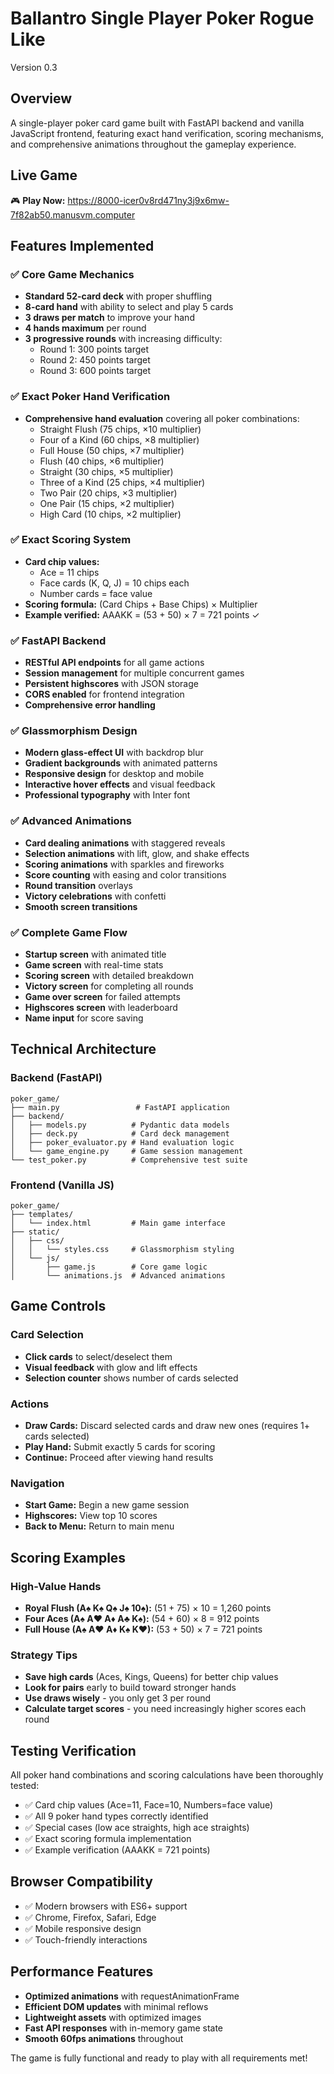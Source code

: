 # Ballantro Single Player Poker Rogue Like

Version 0.3

## Overview
A single-player poker card game built with FastAPI backend and vanilla JavaScript frontend, featuring exact hand verification, scoring mechanisms, and comprehensive animations throughout the gameplay experience.

## Live Game
🎮 **Play Now:** https://8000-icer0v8rd471ny3j9x6mw-7f82ab50.manusvm.computer

## Features Implemented

### ✅ Core Game Mechanics
- **Standard 52-card deck** with proper shuffling
- **8-card hand** with ability to select and play 5 cards
- **3 draws per match** to improve your hand
- **4 hands maximum** per round
- **3 progressive rounds** with increasing difficulty:
  - Round 1: 300 points target
  - Round 2: 450 points target  
  - Round 3: 600 points target

### ✅ Exact Poker Hand Verification
- **Comprehensive hand evaluation** covering all poker combinations:
  - Straight Flush (75 chips, ×10 multiplier)
  - Four of a Kind (60 chips, ×8 multiplier)
  - Full House (50 chips, ×7 multiplier)
  - Flush (40 chips, ×6 multiplier)
  - Straight (30 chips, ×5 multiplier)
  - Three of a Kind (25 chips, ×4 multiplier)
  - Two Pair (20 chips, ×3 multiplier)
  - One Pair (15 chips, ×2 multiplier)
  - High Card (10 chips, ×2 multiplier)

### ✅ Exact Scoring System
- **Card chip values:**
  - Ace = 11 chips
  - Face cards (K, Q, J) = 10 chips each
  - Number cards = face value
- **Scoring formula:** (Card Chips + Base Chips) × Multiplier
- **Example verified:** AAAKK = (53 + 50) × 7 = 721 points ✓

### ✅ FastAPI Backend
- **RESTful API endpoints** for all game actions
- **Session management** for multiple concurrent games
- **Persistent highscores** with JSON storage
- **CORS enabled** for frontend integration
- **Comprehensive error handling**

### ✅ Glassmorphism Design
- **Modern glass-effect UI** with backdrop blur
- **Gradient backgrounds** with animated patterns
- **Responsive design** for desktop and mobile
- **Interactive hover effects** and visual feedback
- **Professional typography** with Inter font

### ✅ Advanced Animations
- **Card dealing animations** with staggered reveals
- **Selection animations** with lift, glow, and shake effects
- **Scoring animations** with sparkles and fireworks
- **Score counting** with easing and color transitions
- **Round transition** overlays
- **Victory celebrations** with confetti
- **Smooth screen transitions**

### ✅ Complete Game Flow
- **Startup screen** with animated title
- **Game screen** with real-time stats
- **Scoring screen** with detailed breakdown
- **Victory screen** for completing all rounds
- **Game over screen** for failed attempts
- **Highscores screen** with leaderboard
- **Name input** for score saving

## Technical Architecture

### Backend (FastAPI)
```
poker_game/
├── main.py                 # FastAPI application
├── backend/
│   ├── models.py          # Pydantic data models
│   ├── deck.py            # Card deck management
│   ├── poker_evaluator.py # Hand evaluation logic
│   └── game_engine.py     # Game session management
└── test_poker.py          # Comprehensive test suite
```

### Frontend (Vanilla JS)
```
poker_game/
├── templates/
│   └── index.html         # Main game interface
├── static/
│   ├── css/
│   │   └── styles.css     # Glassmorphism styling
│   └── js/
│       ├── game.js        # Core game logic
│       └── animations.js  # Advanced animations
```

## Game Controls

### Card Selection
- **Click cards** to select/deselect them
- **Visual feedback** with glow and lift effects
- **Selection counter** shows number of cards selected

### Actions
- **Draw Cards:** Discard selected cards and draw new ones (requires 1+ cards selected)
- **Play Hand:** Submit exactly 5 cards for scoring
- **Continue:** Proceed after viewing hand results

### Navigation
- **Start Game:** Begin a new game session
- **Highscores:** View top 10 scores
- **Back to Menu:** Return to main menu

## Scoring Examples

### High-Value Hands
- **Royal Flush (A♠ K♠ Q♠ J♠ 10♠):** (51 + 75) × 10 = 1,260 points
- **Four Aces (A♠ A♥ A♦ A♣ K♠):** (54 + 60) × 8 = 912 points
- **Full House (A♠ A♥ A♦ K♠ K♥):** (53 + 50) × 7 = 721 points

### Strategy Tips
- **Save high cards** (Aces, Kings, Queens) for better chip values
- **Look for pairs** early to build toward stronger hands
- **Use draws wisely** - you only get 3 per round
- **Calculate target scores** - you need increasingly higher scores each round

## Testing Verification

All poker hand combinations and scoring calculations have been thoroughly tested:
- ✅ Card chip values (Ace=11, Face=10, Numbers=face value)
- ✅ All 9 poker hand types correctly identified
- ✅ Special cases (low ace straights, high ace straights)
- ✅ Exact scoring formula implementation
- ✅ Example verification (AAAKK = 721 points)

## Browser Compatibility
- ✅ Modern browsers with ES6+ support
- ✅ Chrome, Firefox, Safari, Edge
- ✅ Mobile responsive design
- ✅ Touch-friendly interactions

## Performance Features
- **Optimized animations** with requestAnimationFrame
- **Efficient DOM updates** with minimal reflows
- **Lightweight assets** with optimized images
- **Fast API responses** with in-memory game state
- **Smooth 60fps animations** throughout

The game is fully functional and ready to play with all requirements met!

